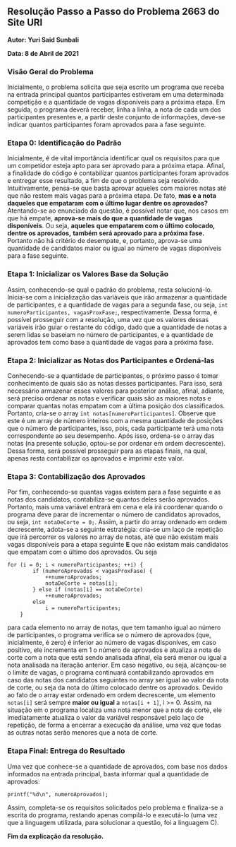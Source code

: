 ## Resolução Passo a Passo do Problema 2663 do Site URI

**Autor: Yuri Said Sunbali**

**Data: 8 de Abril de 2021**

### Visão Geral do Problema
Inicialmente, o problema solicita que seja escrito um
programa que receba na entrada principal quantos participantes
estiveram em uma determinada competição e a quantidade de
vagas disponíveis para a próxima etapa. Em seguida, o programa
deverá receber, linha a linha, a nota de cada um dos
participantes presentes e, a partir deste conjunto de
informações, deve-se indicar quantos participantes foram 
aprovados para a fase seguinte.

### Etapa 0: Identificação do Padrão
Inicialmente, é de vital importância identificar qual os
requisitos para que um competidor esteja apto para ser
aprovado para a próxima etapa. Afinal, a finalidade do
código é contabilizar quantos participantes foram aprovados
e entregar esse resultado, a fim de que o problema seja
resolvido. Intuitivamente, pensa-se que basta aprovar aqueles
com maiores notas até que não restem mais vagas para a
próxima etapa. De fato, **mas e a nota daqueles que empataram**
**com o último lugar dentre os aprovados?**
Atentando-se ao enunciado da questão, é possível notar que,
nos casos em que há empate, **aprova-se mais do que a**
**quantidade de vagas disponíveis**. Ou seja, **aqueles**
**que empatarem com o último colocado, dentre os aprovados,**
**também será aprovado para a próxima fase.** Portanto
não há critério de desempate, e, portanto, aprova-se
uma quantidade de candidatos maior ou igual ao número
de vagas disponíveis para a fase seguinte.

### Etapa 1: Inicializar os Valores Base da Solução
Assim, conhecendo-se qual o padrão do problema, resta
solucioná-lo. Inicia-se com a inicialização das variáveis
que irão armazenar a quantidade de participantes, e a
quantidade de vagas para a segunda fase, ou seja,
`int numeroParticipantes, vagasProxFase;`,
respectivamente. Dessa forma, é possível prosseguir com a
resolução, uma vez que os valores dessas variáveis irão guiar
o restante do código, dado que a quantidade de notas a serem
lidas se baseiam no número de participantes, e a quantidade
de aprovados tem como base a quantidade de vagas para a próxima fase.

### Etapa 2: Inicializar as Notas dos Participantes e Ordená-las
Conhecendo-se a quantidade de participantes, o próximo passo é tomar
conhecimento de quais são as notas desses participantes.
Para isso, será necessário armazenar esses valores para posterior análise,
afinal, adiante, será preciso ordenar as notas e verificar quais
são as maiores notas e comparar quantas notas empatam com a última
posição dos classificados. Portanto, cria-se o
array `int notas[numeroParticipantes]`. Observe que este é um
array de número inteiros com a mesma quantidade de posições que
o número de participantes, isso, pois, cada participante terá uma
nota correspondente ao seu desempenho. Após isso, ordena-se o array
das notas (na presente solução, optou-se por ordenar em
ordem decrescente). Dessa forma, será possível prosseguir para
as etapas finais, na qual, apenas resta contabilizar os
aprovados e imprimir este valor.

### Etapa 3: Contabilização dos Aprovados
Por fim, conhecendo-se quantas vagas existem para a fase seguinte
e as notas dos candidatos, contabiliza-se quantos deles serão
aprovados. Portanto, mais uma variável entrará em cena e ela irá
coordenar quando o programa deve parar de incrementar o número de
candidatos aprovados, ou seja, `int notaDeCorte = 0;`.
Assim, a partir do array ordenado em ordem decrescente,
adota-se a seguinte estratégia:
cria-se um laço de repetição que irá percorrer os valores no array
de notas, até que não existam mais vagas disponíveis para a etapa
seguinte **E** que não existam mais candidatos que empatam com o último
dos aprovados. Ou seja
```
for (i = 0; i < numeroParticipantes; ++i) {
		if (numeroAprovados < vagasProxFase) {
			++numeroAprovados;
			notaDeCorte = notas[i];
		} else if (notas[i] == notaDeCorte)
			++numeroAprovados;
		else
			i = numeroParticipantes;
	}
```
para cada elemento no array de notas, que tem tamanho igual
ao número de participantes, o programa verifica se o número
de aprovados (que, inicialmente, é zero) é inferior ao número
de vagas disponíves, em caso positivo, ele incrementa em 1
o número de aprovados e atualiza a nota de corte com a nota
que está sendo analisada afinal, ela será menor ou igual a
nota analisada na iteração anterior. Em caso negativo, ou seja,
alcançou-se o limite de vagas, o programa continuará contabilizando
aprovados em caso das notas dos candidatos seguintes no array
ser igual ao valor da nota de corte, ou seja da nota do último
colocado dentre os aprovados.
Devido ao fato de o array estar ordenado em ordem decrescente,
um elemento `notas[i]` será sempre
**maior ou igual** a `notas[i + 1]`, i >= 0.
Assim, na situação em o programa localiza uma nota
menor que a nota de corte, ele imediatamente atualiza o valor
da variável responsável pelo laço de repetição, de forma a
encerrar a execução da análise, uma vez que todas as outras
notas serão menores que a nota de corte.

### Etapa Final: Entrega do Resultado
Uma vez que conhece-se a quantidade de aprovados,
com base nos dados informados na entrada principal,
basta informar qual a quantidade de aprovados:

```
printf("%d\n", numeroAprovados);
```

Assim, completa-se os requisitos solicitados pelo
problema e finaliza-se a escrita do programa,
restando apenas compilá-lo e executá-lo (uma vez que
a linguagem utilizada, para solucionar a questão,
foi a linguagem C).

**Fim da explicação da resolução.**
